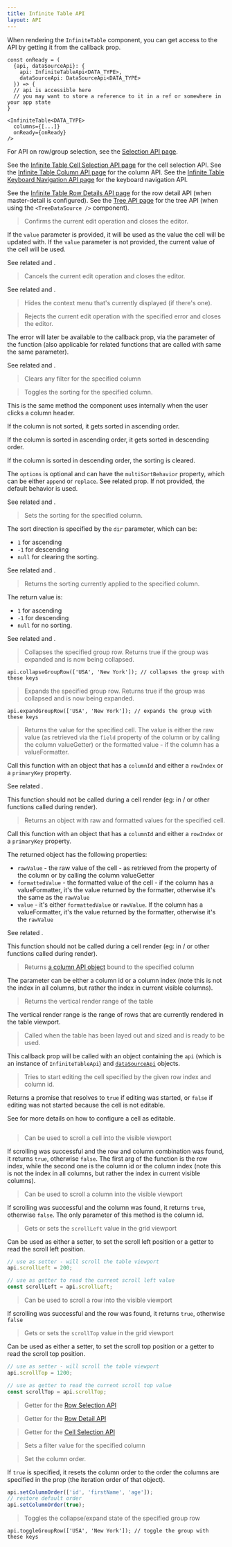 ```yaml
---
title: Infinite Table API
layout: API
---
```


When rendering the `InfiniteTable` component, you can get access to the API by getting it from the <PropLink name="onReady" /> callback prop.

```tsx {2}
const onReady = (
  {api, dataSourceApi}: {
    api: InfiniteTableApi<DATA_TYPE>,
    dataSourceApi: DataSourceApi<DATA_TYPE>
  }) => {
  // api is accessible here
  // you may want to store a reference to it in a ref or somewhere in your app state
}

<InfiniteTable<DATA_TYPE>
  columns={[...]}
  onReady={onReady}
/>
```

For API on row/group selection, see the [Selection API page](/docs/reference/selection-api).

See the [Infinite Table Cell Selection API page](/docs/reference/cell-selecti-api) for the cell selection API.
See the [Infinite Table Column API page](/docs/reference/column-api) for the column API.
See the [Infinite Table Keyboard Navigation API page](/docs/reference/keyboard-navigation-api) for the keyboard navigation API.

See the [Infinite Table Row Details API page](/docs/reference/row-detail-api) for the row detail API (when master-detail is configured).
See the [Tree API page](/docs/reference/tree-api) for the tree API (when using the `<TreeDataSource />` component).

<PropTable sort searchPlaceholder="Type to filter API methods">

<Prop name="confirmEdit" type="(value?: any) => void">

> Confirms the current edit operation and closes the editor.

If the `value` parameter is provided, it will be used as the value the cell will be updated with. If the `value` parameter is not provided, the current value of the cell will be used.

See related <ApiLink name="cancelEdit" /> and <ApiLink name="rejectEdit" />.

</Prop>

<Prop name="cancelEdit" type="() => void">

> Cancels the current edit operation and closes the editor.

See related <ApiLink name="confirmEdit" /> and <ApiLink name="rejectEdit" />.

</Prop>

<Prop name="hideContextMenu" type="() => void">

> Hides the context menu that's currently displayed (if there's one).

</Prop>

<Prop name="rejectEdit" type="(error: Error) => void">

> Rejects the current edit operation with the specified error and closes the editor.

The error will later be available to the <PropLink name="columns.renderValue" /> callback prop, via the parameter of the function (also applicable for related functions that are called with same the same parameter).

See related <ApiLink name="confirmEdit" /> and <ApiLink name="cancelEdit" />.

</Prop>

<Prop name="clearColumnFilter" type="(columnId: string) => void">

> Clears any filter for the specified column

</Prop>

<Prop name="toggleSortingForColumn" type="(columnId: string, options?) => void">

> Toggles the sorting for the specified column.

This is the same method the component uses internally when the user clicks a column header.

If the column is not sorted, it gets sorted in ascending order.

If the column is sorted in ascending order, it gets sorted in descending order.

If the column is sorted in descending order, the sorting is cleared.

<Note>

The `options` is optional and can have the `multiSortBehavior` property, which can be either `append` or `replace`. See related <PropLink name="multiSortBehavior" /> prop. If not provided, the default behavior is used.

</Note>

See related <ApiLink name="setSortingForColumn" /> and <ApiLink name="getSortingForColumn" />.

</Prop>

<Prop name="setSortingForColumn" type="(columnId: string, dir: 1|-1|null) => void">

> Sets the sorting for the specified column.

The sort direction is specified by the `dir` parameter, which can be:

- `1` for ascending
- `-1` for descending
- `null` for clearing the sorting.

See related <ApiLink name="toggleSortingForColumn" /> and <ApiLink name="getSortingForColumn" />.

</Prop>

<Prop name="getSortingForColumn" type="(columnId: string)=> 1|-1|null">

> Returns the sorting currently applied to the specified column.

The return value is:

- `1` for ascending
- `-1` for descending
- `null` for no sorting.

See related <ApiLink name="toggleSortingForColumn" /> and <ApiLink name="setSortingForColumn" />.

</Prop>

<Prop name="collapseGroupRow" type="(groupKeys: any[]) => boolean">

> Collapses the specified group row. Returns true if the group was expanded and is now being collapsed.

```tsx
api.collapseGroupRow(['USA', 'New York']); // collapses the group with these keys
```

</Prop>

<Prop name="expandGroupRow" type="(groupKeys: any[]) => boolean">

> Expands the specified group row. Returns true if the group was collapsed and is now being expanded.

```tsx
api.expandGroupRow(['USA', 'New York']); // expands the group with these keys
```

</Prop>

<Prop name="getCellValue" type="({columnId, rowIndex?, primaryKey? }) => any">

> Returns the value for the specified cell. The value is either the raw value (as retrieved via the `field` property of the column or by calling the column <PropLink name="columns.valueGetter">valueGetter</PropLink>) or the formatted value - if the column has a <PropLink name="columns.valueFormatter">valueFormatter</PropLink>.

Call this function with an object that has a `columnId` and either a `rowIndex` or a `primaryKey` property.

See related <ApiLink name="getCellValues" />.

<Note>

This function should not be called during a cell render (eg: in <PropLink name="columns.render"/>/<PropLink name="columns.renderValue"/> or other functions called during render).

</Note>

</Prop>

<Prop name="getCellValues" type="({columnId, rowIndex?, primaryKey? }) => ({value, rawValue, formattedValue })">

> Returns an object with raw and formatted values for the specified cell.

Call this function with an object that has a `columnId` and either a `rowIndex` or a `primaryKey` property.

The returned object has the following properties:

- `rawValue` - the raw value of the cell - as retrieved from the <PropLink name="columns.field"/> property of the column or by calling the column <PropLink name="columns.valueGetter">valueGetter</PropLink>
- `formattedValue` - the formatted value of the cell - if the column has a <PropLink name="columns.valueFormatter">valueFormatter</PropLink>, it's the value returned by the formatter, otherwise it's the same as the `rawValue`
- `value` - it's either `formattedValue` or `rawValue`. If the column has a <PropLink name="columns.valueFormatter">valueFormatter</PropLink>, it's the value returned by the formatter, otherwise it's the `rawValue`

See related <ApiLink name="getCellValue" />.

<Note>

This function should not be called during a cell render (eg: in <PropLink name="columns.render"/>/<PropLink name="columns.renderValue"/> or other functions called during render).

</Note>

</Prop>

<Prop name="getColumnApi" type="(colIdOrIndex: string|number) => InfiniteTableColumnAPI">

> Returns [a column API object](/docs/reference/column-api) bound to the specified column

The parameter can be either a column id or a column index (note this is not the index in all columns, but rather the index in current visible columns).

</Prop>

<Prop name="getVerticalRenderRange" type="() => { renderStartIndex, renderEndIndex }">

> Returns the vertical render range of the table

The vertical render range is the range of rows that are currently rendered in the table viewport.

</Prop>

<Prop name="onReady" type="({ api, dataSourceApi }) => void">

> Called when the table has been layed out and sized and is ready to be used.

This callback prop will be called with an object containing the `api` (which is an instance of `InfiniteTableApi`) and [`dataSourceApi`](/docs/reference/datasource-api) objects.

</Prop>

<Prop name="startEdit" type="({ rowIndex, columnId }) => Promise<boolean>">

> Tries to start editing the cell specified by the given row index and column id.

Returns a promise that resolves to `true` if editing was started, or `false` if editing was not started because the cell is not editable.

See <PropLink name="columns.defaultEditable" /> for more details on how to configure a cell as editable.

<Sandpack title="Starting an Edit via the API">

```ts file="api-start-edit-example.page.tsx"

```

</Sandpack>

</Prop>

<Prop name="scrollCellIntoView" type="(rowIndex: number; colIdOrIndex: string | number) => boolean">

> Can be used to scroll a cell into the visible viewport

If scrolling was successful and the row and column combination was found, it returns `true`, otherwise `false`. The first arg of the function is the row index, while the second one is the column id or the column index (note this is not the index in all columns, but rather the index in current visible columns).

</Prop>

<Prop name="scrollColumnIntoView" type="(colId: string) => boolean">

> Can be used to scroll a column into the visible viewport

If scrolling was successful and the column was found, it returns `true`, otherwise `false`.
The only parameter of this method is the column id.

</Prop>

<Prop name="scrollLeft" type="getter<number>|setter<number>">

> Gets or sets the `scrollLeft` value in the grid viewport

Can be used as either a setter, to set the scroll left position or a getter to read the scroll left position.

```ts
// use as setter - will scroll the table viewport
api.scrollLeft = 200;

// use as getter to read the current scroll left value
const scrollLeft = api.scrollLeft;
```

</Prop>

<Prop name="scrollRowIntoView" type="(rowIndex: number) => boolean">

> Can be used to scroll a row into the visible viewport

If scrolling was successful and the row was found, it returns `true`, otherwise `false`

</Prop>

<Prop name="scrollTop" type="getter<number>|setter<number>">

> Gets or sets the `scrollTop` value in the grid viewport

Can be used as either a setter, to set the scroll top position or a getter to read the scroll top position.

```ts
// use as setter - will scroll the table viewport
api.scrollTop = 1200;

// use as getter to read the current scroll top value
const scrollTop = api.scrollTop;
```

</Prop>

<Prop name="rowSelectionApi" type="InfiniteTableRowSelectionApi">

> Getter for the [Row Selection API](/docs/reference/row-selection-api)

</Prop>

<Prop name="rowDetailApi" type="InfiniteTableRowDetailApi">

> Getter for the [Row Detail API](/docs/reference/row-detail-api)

</Prop>
<Prop name="cellSelectionApi" type="InfiniteTableCellSelectionApi">

> Getter for the [Cell Selection API](/docs/reference/cell-selection-api)

</Prop>

<Prop name="setColumnFilter" type="(columnId: string, value: any) =>void">

> Sets a filter value for the specified column

</Prop>

<Prop name="setColumnOrder" type="(columnIds: string[] | true) => void">

> Set the column order.

If `true` is specified, it resets the column order to the order the columns are specified in the <PropLink name="columns" /> prop (the iteration order of that object).

```ts
api.setColumnOrder(['id', 'firstName', 'age']);
// restore default order
api.setColumnOrder(true);
```

</Prop>

<Prop name="toggleGroupRow" type="(groupKeys: any[]) => void">

> Toggles the collapse/expand state of the specified group row

```tsx
api.toggleGroupRow(['USA', 'New York']); // toggle the group with these keys
```

</Prop>

</PropTable>
